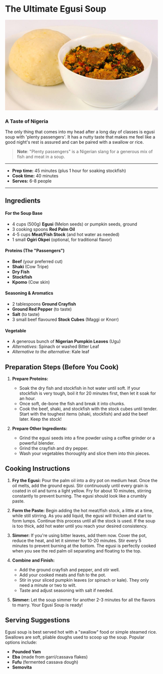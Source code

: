 # The Ultimate Egusi Soup


![Egusi and Eba](../img/egusi.png)


### A Taste of Nigeria 

The only thing that comes into my head after a long day of classes is egusi soup with 'plenty passengers'. It has a nutty taste that makes me feel like a good night's rest is assured and can be paired with a swallow or rice.

> **Note**: "Plenty passengers" is a Nigerian slang for a generous mix of fish and meat in a soup.

---
* **Prep time:** 45 minutes (plus 1 hour for soaking stockfish)
* **Cook time:** 40 minutes
* **Serves:** 6-8 people
---

## Ingredients

#### For the Soup Base
* 4 cups (500g) **Egusi** (Melon seeds) or pumpkin seeds, ground
* 3 cooking spoons **Red Palm Oil**
* 4-5 cups **Meat/Fish Stock** (and hot water as needed)
* 1 small **Ogiri Okpei** (optional, for traditional flavor)

#### Proteins (The "Passengers")
* **Beef** (your preferred cut)
* **Shaki** (Cow Tripe)
* **Dry Fish**
* **Stockfish**
* **Kpomo** (Cow skin)

#### Seasoning & Aromatics
* 2 tablespoons **Ground Crayfish**
* **Ground Red Pepper** (to taste)
* **Salt** (to taste)
* 3 small beef flavoured **Stock Cubes** (Maggi or Knorr)

#### Vegetable
* A generous bunch of **Nigerian Pumpkin Leaves** (Ugu)
* *Alternatives*: Spinach or washed Bitter Leaf
* *Alternative to the alternative*: Kale leaf


## Preparation Steps (Before You Cook)

1.  **Prepare Proteins:**
    * Soak the dry fish and stockfish in hot water until soft. If your stockfish is very tough, boil it for 20 minutes first, then let it soak for an hour.
    * Once soft, de-bone the fish and break it into chunks.
    * Cook the beef, shaki, and stockfish with the stock cubes until tender. Start with the toughest items (shaki, stockfish) and add the beef later. Keep the stock!

2.  **Prepare Other Ingredients:**
    * Grind the egusi seeds into a fine powder using a coffee grinder or a powerful blender.
    * Grind the crayfish and dry pepper.
    * Wash your vegetables thoroughly and slice them into thin pieces.

## Cooking Instructions

1.  **Fry the Egusi:** Pour the palm oil into a dry pot on medium heat. Once the oil melts, add the ground egusi. Stir continuously until every grain is coated in oil and turns a light yellow. Fry for about 10 minutes, stirring constantly to prevent burning. The egusi should look like a crumbly paste.

2.  **Form the Paste:** Begin adding the hot meat/fish stock, a little at a time, while still stirring. As you add liquid, the egusi will thicken and start to form lumps. Continue this process until all the stock is used. If the soup is too thick, add hot water until you reach your desired consistency.

3.  **Simmer:** If you're using bitter leaves, add them now. Cover the pot, reduce the heat, and let it simmer for 10-20 minutes. Stir every 5 minutes to prevent burning at the bottom. The egusi is perfectly cooked when you see the red palm oil separating and floating to the top.

4.  **Combine and Finish:**
    * Add the ground crayfish and pepper, and stir well.
    * Add your cooked meats and fish to the pot.
    * Stir in your sliced pumpkin leaves (or spinach or kale). They only need a minute or two to wilt.
    * Taste and adjust seasoning with salt if needed.

5.  **Simmer:** Let the soup simmer for another 2-3 minutes for all the flavors to marry. Your Egusi Soup is ready!


## Serving Suggestions

Egusi soup is best served hot with a "swallow" food or simple steamed rice. Swallows are soft, pliable doughs used to scoop up the soup. Popular options include:
* **Pounded Yam**
* **Eba** (made from garri/cassava flakes)
* **Fufu** (fermented cassava dough)
* **Semovita**
